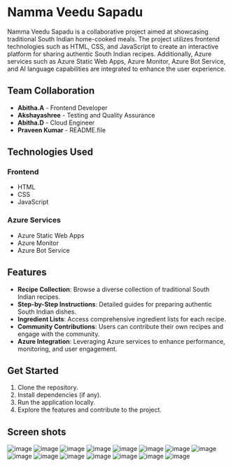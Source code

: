# Namma Veedu Sapadu

Namma Veedu Sapadu is a collaborative project aimed at showcasing traditional South Indian home-cooked meals. The project utilizes frontend technologies such as HTML, CSS, and JavaScript to create an interactive platform for sharing authentic South Indian recipes. Additionally, Azure services such as Azure Static Web Apps, Azure Monitor, Azure Bot Service, and AI language capabilities are integrated to enhance the user experience.

## Team Collaboration

- **Abitha.A** - Frontend Developer
- **Akshayashree** - Testing and Quality Assurance
- **Abitha.D** - Cloud Engineer
- **Praveen Kumar** - README.file

## Technologies Used

### Frontend
- HTML
- CSS
- JavaScript

### Azure Services
- Azure Static Web Apps
- Azure Monitor
- Azure Bot Service

## Features

- **Recipe Collection**: Browse a diverse collection of traditional South Indian recipes.
- **Step-by-Step Instructions**: Detailed guides for preparing authentic South Indian dishes.
- **Ingredient Lists**: Access comprehensive ingredient lists for each recipe.
- **Community Contributions**: Users can contribute their own recipes and engage with the community.
- **Azure Integration**: Leveraging Azure services to enhance performance, monitoring, and user engagement.

## Get Started

1. Clone the repository.
2. Install dependencies (if any).
3. Run the application locally.
4. Explore the features and contribute to the project.



## Screen shots
![image](https://github.com/Akshayashreey/NAMMA-VEEDU-SAPADU/assets/144884457/1f45ed24-b0ad-4ee9-9f6d-1e2736a9c2e9)
![image](https://github.com/Akshayashreey/NAMMA-VEEDU-SAPADU/assets/144884457/90c168e1-6c9f-454b-b7e2-eae6f767064e)
![image](https://github.com/Akshayashreey/NAMMA-VEEDU-SAPADU/assets/144884457/db47cfee-67ba-422c-991b-8bd00088d151)
![image](https://github.com/Akshayashreey/NAMMA-VEEDU-SAPADU/assets/144884457/9e3d4e81-d4eb-45cd-aced-48624d557346)
![image](https://github.com/Akshayashreey/NAMMA-VEEDU-SAPADU/assets/144884457/64f68d61-6828-44aa-81f0-cbec3e30927a)
![image](https://github.com/Akshayashreey/NAMMA-VEEDU-SAPADU/assets/144884457/2947431d-4204-4de6-9a4f-cb72008d7054)
![image](https://github.com/Akshayashreey/NAMMA-VEEDU-SAPADU/assets/144884457/20c13dfd-f8fa-4b5c-a429-d7ffe19498e6)
![image](https://github.com/Akshayashreey/NAMMA-VEEDU-SAPADU/assets/144884457/c9cbe179-50c3-42f1-8f62-c1b4b3d30d5f)
![image](https://github.com/Akshayashreey/NAMMA-VEEDU-SAPADU/assets/144884457/7ed842ee-0790-477c-a07b-6cf315f74c44)
![image](https://github.com/Akshayashreey/NAMMA-VEEDU-SAPADU/assets/144884457/fa5b5881-c6e2-4aa2-86e5-b8f0185458bb)
![image](https://github.com/Akshayashreey/NAMMA-VEEDU-SAPADU/assets/144884457/30604995-f9c2-4ac9-9610-02280e53e638)
![image](https://github.com/Akshayashreey/NAMMA-VEEDU-SAPADU/assets/144884457/dcca4d27-bcdc-4596-add1-df1f23c8ed28)
![image](https://github.com/Akshayashreey/NAMMA-VEEDU-SAPADU/assets/144884457/3f3fe2e5-2d02-4597-9909-d985da848947)
![image](https://github.com/Akshayashreey/NAMMA-VEEDU-SAPADU/assets/144884457/63742df3-4bfa-41bb-8627-31329c8b1459)
![image](https://github.com/Akshayashreey/NAMMA-VEEDU-SAPADU/assets/144884457/e5d85a0e-af80-46e1-a96a-6dd849925e7e)



